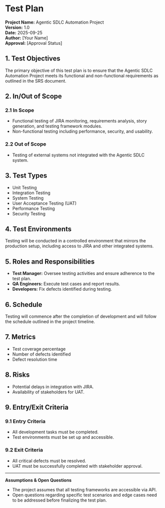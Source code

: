 # Test Plan

**Project Name:** Agentic SDLC Automation Project  
**Version:** 1.0  
**Date:** 2025-09-25  
**Author:** [Your Name]  
**Approval:** [Approval Status]

## 1. Test Objectives  
The primary objective of this test plan is to ensure that the Agentic SDLC Automation Project meets its functional and non-functional requirements as outlined in the SRS document.

## 2. In/Out of Scope  
### 2.1 In Scope  
- Functional testing of JIRA monitoring, requirements analysis, story generation, and testing framework modules.  
- Non-functional testing including performance, security, and usability.

### 2.2 Out of Scope  
- Testing of external systems not integrated with the Agentic SDLC system.

## 3. Test Types  
- Unit Testing  
- Integration Testing  
- System Testing  
- User Acceptance Testing (UAT)  
- Performance Testing  
- Security Testing

## 4. Test Environments  
Testing will be conducted in a controlled environment that mirrors the production setup, including access to JIRA and other integrated systems.

## 5. Roles and Responsibilities  
- **Test Manager:** Oversee testing activities and ensure adherence to the test plan.  
- **QA Engineers:** Execute test cases and report results.  
- **Developers:** Fix defects identified during testing.

## 6. Schedule  
Testing will commence after the completion of development and will follow the schedule outlined in the project timeline.

## 7. Metrics  
- Test coverage percentage  
- Number of defects identified  
- Defect resolution time

## 8. Risks  
- Potential delays in integration with JIRA.  
- Availability of stakeholders for UAT.

## 9. Entry/Exit Criteria  
### 9.1 Entry Criteria  
- All development tasks must be completed.  
- Test environments must be set up and accessible.

### 9.2 Exit Criteria  
- All critical defects must be resolved.  
- UAT must be successfully completed with stakeholder approval.

---

**Assumptions & Open Questions**  
- The project assumes that all testing frameworks are accessible via API.  
- Open questions regarding specific test scenarios and edge cases need to be addressed before finalizing the test plan.